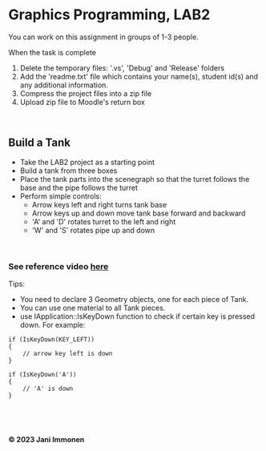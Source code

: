 # Graphics Programming, LAB2

You can work on this assignment in groups of 1-3 people.

When the task is complete

1. Delete the temporary files: '.vs', 'Debug' and 'Release' folders
2. Add the 'readme.txt' file which contains your name(s), student id(s) and any additional information.
3. Compress the project files into a zip file
4. Upload zip file to Moodle's return box


&nbsp;
## Build a Tank

- Take the LAB2 project as a starting point
- Build a tank from three boxes
- Place the tank parts into the scenegraph so that the turret follows the base and the pipe follows the turret
- Perform simple controls:
    - Arrow keys left and right turns tank base
    - Arrow keys up and down move tank base forward and backward
    - 'A' and 'D' rotates turret to the left and right
    - 'W' and 'S' rotates pipe up and down

&nbsp;
### See reference video [here](./lab02-reference.mp4)

Tips:
- You need to declare 3 Geometry objects, one for each piece of Tank.
- You can use one material to all Tank pieces.
- use IApplication::IsKeyDown function to check if certain key is pressed down. For example:

```
if (IsKeyDown(KEY_LEFT))
{
	// arrow key left is down
}

if (IsKeyDown('A'))
{
	// 'A' is down
}
```

&nbsp;
----
**© 2023 Jani Immonen**

